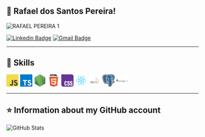 ## 🔵 <strong>Rafael dos Santos Pereira!</strong>

![RAFAEL PEREIRA 1](https://github.com/user-attachments/assets/bd7b814f-679a-4d5b-884b-ee2e6bcf55a1)

[![Linkedin Badge](https://img.shields.io/badge/-Rafael%20Pereira-00875f?style=flat-square&logo=Linkedin&logoColor=white&link=https://www.linkedin.com/in/rafaellppereira/)](https://www.linkedin.com/in/rafaellppereira/) 
[![Gmail Badge](https://img.shields.io/badge/-rafael@rpdesenvolvimentos.com.br-00875f?style=flat-square&logo=Gmail&logoColor=white&link=mailto:rafael@rpdesenvolvimentos.com.br)](mailto:rafael@rpdesenvolvimentos.com.br)

----

## 🚀 Skills

<code><img height="32" src="https://raw.githubusercontent.com/github/explore/80688e429a7d4ef2fca1e82350fe8e3517d3494d/topics/javascript/javascript.png" alt="Javascript"/></code>
<code><img height="32" src="https://raw.githubusercontent.com/github/explore/80688e429a7d4ef2fca1e82350fe8e3517d3494d/topics/typescript/typescript.png" alt="Typescript"/></code>
<code><img height="32" src="https://raw.githubusercontent.com/github/explore/80688e429a7d4ef2fca1e82350fe8e3517d3494d/topics/nodejs/nodejs.png" alt="Nodejs"/></code>
<code><img height="32" src="https://raw.githubusercontent.com/github/explore/80688e429a7d4ef2fca1e82350fe8e3517d3494d/topics/html/html.png" alt="HTML5"/></code>
<code><img height="32" src="https://raw.githubusercontent.com/github/explore/80688e429a7d4ef2fca1e82350fe8e3517d3494d/topics/css/css.png" alt="CSS"/></code>
<code><img height="32" src="https://raw.githubusercontent.com/github/explore/80688e429a7d4ef2fca1e82350fe8e3517d3494d/topics/react/react.png" alt="React"/></code>
<code><img height="32" src="https://raw.githubusercontent.com/github/explore/80688e429a7d4ef2fca1e82350fe8e3517d3494d/topics/mysql/mysql.png" alt="MySQL"/></code>
<code><img height="32" src="https://raw.githubusercontent.com/github/explore/80688e429a7d4ef2fca1e82350fe8e3517d3494d/topics/postgresql/postgresql.png" alt="PostegreSQL"/></code>
<code><img height="32" src="https://raw.githubusercontent.com/github/explore/80688e429a7d4ef2fca1e82350fe8e3517d3494d/topics/mongodb/mongodb.png" alt="MongoDB"/></code>

---

## ⭐ Information about my GitHub account
![GitHub Stats](https://github-readme-stats.vercel.app/api?username=rafaelppereira&show_icons=true)
